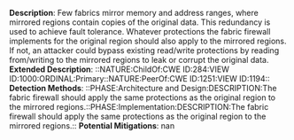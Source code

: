 **Description**: Few fabrics mirror memory and address ranges, where mirrored regions contain copies of the original data. This redundancy is used to achieve fault tolerance. Whatever protections the fabric firewall implements for the original region should also apply to the mirrored regions. If not, an attacker could bypass existing read/write protections by reading from/writing to the mirrored regions to leak or corrupt the original data.
**Extended Description**: ::NATURE:ChildOf:CWE ID:284:VIEW ID:1000:ORDINAL:Primary::NATURE:PeerOf:CWE ID:1251:VIEW ID:1194::
**Detection Methods**: ::PHASE:Architecture and Design:DESCRIPTION:The fabric firewall should apply the same protections as the original region to the mirrored regions.::PHASE:Implementation:DESCRIPTION:The fabric firewall should apply the same protections as the original region to the mirrored regions.::
**Potential Mitigations**: nan
